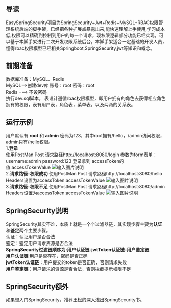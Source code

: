 ## 导读
EasySpringSecurity项目为SpringSecurity+Jwt+Redis+MySQL+RBAC权限管理系统后端的脚手架，已经把各种扩展点暴露出来,能快速理解上手使用,学习成本低,权限可以精确到控制到用户的每一个请求，现权限逻辑部分功能已经实现，可以基于本脚手架进行二次开发权限系统后台。本脚手架适合一定基础的开发人员，懂得rbac权限模型已经相关Springboot,SpringSecurity,jwt等知识和概念。
## 前期准备
数据库准备：MySQL、Redis  
MySQL==>创建dev库 账号：root 密码：root
<br>
Redis ===> 不设密码
<br>
执行dev.sql脚本。
表设计遵循rbac权限模型，即用户拥有的角色去获得相应角色拥有的权限，表有用户表，角色表，菜单表，以及两两的关系表。

## 运行示例
用户默认有 **root** 和 **admin** 密码为123，其中root拥有/hello，/admin访问权限，admin只有/hello权限。
<br>
1.**登录**
<br>
使用PostMan Post 请求路径http://localhost:8080/login 参数为form表单：username:admin password:123 登录拿到 accessToken的值:accessTokenValue
![输入图片说明](https://images.gitee.com/uploads/images/2022/0520/112653_c4f14b5e_6544483.png "屏幕截图.png")
<br>
2.**请求路径-权限成功**
使用PostMan Post 请求路径http://localhost:8080/hello Headers设置为accessToken:accessTokenValue
![输入图片说明](https://images.gitee.com/uploads/images/2022/0520/113052_ea3a93e5_6544483.png "屏幕截图.png")
<br>
3.**请求路径-权限不足**
使用PostMan Post 请求路径http://localhost:8080/admin Headers设置为accessToken:accessTokenValue
![输入图片说明](https://images.gitee.com/uploads/images/2022/0520/113154_3085af2b_6544483.png "屏幕截图.png")
<br>
## SpringSecurity说明
SpringSecurity其实不难，本质上就是一个个过滤器链，其实现步骤主要为**认证**和**鉴定**两个主要步骤。
<br>
认证：认证用户是否合法
<br>
鉴定：鉴定用户请求资源是否合法
<br>
**SpringSecurity过滤链顺序为:用户认证链-jwtToken认证链-用户鉴定链**
<br>
**用户认证链**:用户是否存在，密码是否正确
<br>
**jwtToken认证链**：用户提交的token是否正确，否则请求失败
<br>
**用户鉴定链**：用户请求的资源是否合法，否则拦截提示权限不足
## SpringSecurity额外
如果想入门SpringSecurity，推荐王松的深入浅出SpringSecurity书。